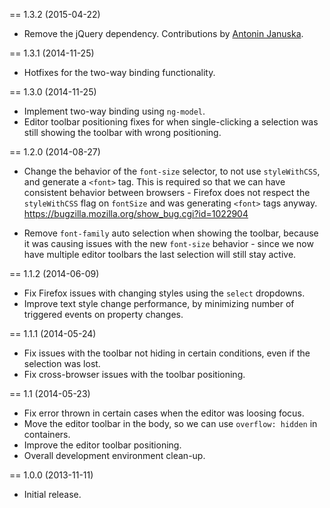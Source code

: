 == 1.3.2 (2015-04-22)

* Remove the jQuery dependency. Contributions by [Antonin Januska](https://github.com/AntJanus).

== 1.3.1 (2014-11-25)

* Hotfixes for the two-way binding functionality.

== 1.3.0 (2014-11-25)

* Implement two-way binding using `ng-model`.
* Editor toolbar positioning fixes for when single-clicking a selection was still showing the toolbar with wrong positioning.

== 1.2.0 (2014-08-27)

* Change the behavior of the `font-size` selector, to not use `styleWithCSS`, and generate a `<font>` tag. This is required so that we can have consistent behavior between browsers - Firefox does not respect the `styleWithCSS` flag on `fontSize` and was generating `<font>` tags anyway. https://bugzilla.mozilla.org/show_bug.cgi?id=1022904

* Remove `font-family` auto selection when showing the toolbar, because it was causing issues with the new `font-size` behavior - since we now have multiple editor toolbars the last selection will still stay active.

== 1.1.2 (2014-06-09)

* Fix Firefox issues with changing styles using the `select` dropdowns.
* Improve text style change performance, by minimizing number of triggered events on property changes.

== 1.1.1 (2014-05-24)

* Fix issues with the toolbar not hiding in certain conditions, even if the selection was lost.
* Fix cross-browser issues with the toolbar positioning.

== 1.1 (2014-05-23)

* Fix error thrown in certain cases when the editor was loosing focus.
* Move the editor toolbar in the body, so we can use `overflow: hidden` in containers.
* Improve the editor toolbar positioning.
* Overall development environment clean-up.

== 1.0.0 (2013-11-11)

* Initial release.


